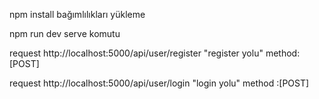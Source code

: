 npm install bağımlılıkları yükleme

npm run dev serve komutu

request http://localhost:5000/api/user/register "register yolu" method:[POST]

request http://localhost:5000/api/user/login "login yolu" method :[POST]



